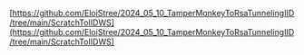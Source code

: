 [https://github.com/EloiStree/2024_05_10_TamperMonkeyToRsaTunnelingIID/tree/main/ScratchToIIDWS](https://github.com/EloiStree/2024_05_10_TamperMonkeyToRsaTunnelingIID/tree/main/ScratchToIIDWS)
